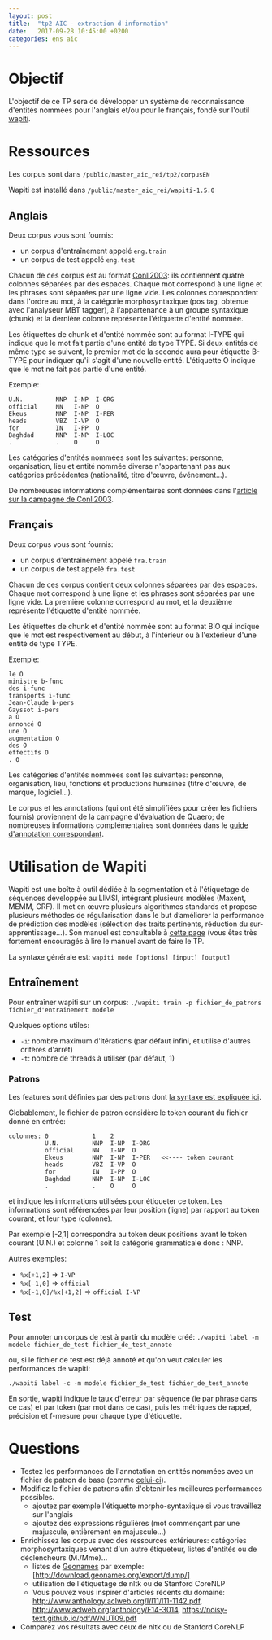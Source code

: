 ```yaml
---
layout: post
title:  "tp2 AIC - extraction d'information"
date:   2017-09-28 10:45:00 +0200
categories: ens aic
---
```


# Objectif


L'objectif de ce TP sera de développer un système de reconnaissance d'entités nommées pour l'anglais et/ou pour le français, fondé sur l'outil [wapiti](http://wapiti.limsi.fr/).

# Ressources

Les corpus sont dans `/public/master_aic_rei/tp2/corpusEN`

Wapiti est installé dans `/public/master_aic_rei/wapiti-1.5.0`

## Anglais

Deux corpus vous sont fournis:
- un corpus d'entraînement appelé `eng.train`
- un corpus de test appelé `eng.test`

Chacun de ces corpus est au format [Conll2003](https://www.clips.uantwerpen.be/conll2003/ner/): ils contiennent quatre colonnes séparées par des espaces. Chaque mot correspond à une ligne et les phrases sont séparées par une ligne vide. Les colonnes correspondent dans l'ordre au mot, à la catégorie morphosyntaxique (pos tag, obtenue avec l'analyseur MBT tagger), à l'appartenance à un groupe syntaxique (chunk) et la dernière colonne représente l'étiquette d'entité nommée. 
	

Les étiquettes de chunk et d'entité nommée sont au format I-TYPE qui indique que le mot fait partie d'une entité de type TYPE. Si deux entités de même type se suivent, le premier mot de la seconde aura pour étiquette B-TYPE pour indiquer qu'il s'agit d'une nouvelle entité. L'étiquette O indique que le mot ne fait pas partie d'une entité.

Exemple:
```
U.N.         NNP  I-NP  I-ORG
official     NN   I-NP  O
Ekeus        NNP  I-NP  I-PER
heads        VBZ  I-VP  O
for          IN   I-PP  O
Baghdad      NNP  I-NP  I-LOC
.            .    O     O
```

Les catégories d'entités nommées sont les suivantes: personne, organisation, lieu et entité nommée diverse n'appartenant pas aux catégories précédentes (nationalité, titre d'œuvre, événement…).

De nombreuses informations complémentaires sont données dans l'[article sur la campagne de Conll2003](http://annlor.github.io/docs/conll2003_campaign.pdf).


## Français

Deux corpus vous sont fournis:
- un corpus d'entraînement appelé `fra.train`
- un corpus de test appelé `fra.test`

Chacun de ces corpus contient deux colonnes séparées par des espaces. Chaque mot correspond à une ligne et les phrases sont séparées par une ligne vide. La première colonne correspond au mot, et la deuxième représente l'étiquette d'entité nommée.

Les étiquettes ​de chunk et d'entité nommée sont au format BIO qui indique que le mot est respectivement au début, à l'intérieur ou à l'extérieur d'une entité de type TYPE.

Exemple:
```
le O
ministre b-func
des i-func
transports i-func
Jean-Claude b-pers
Gayssot i-pers
a O
annoncé O
une O
augmentation O
des O
effectifs O
. O
```
Les catégories d'entités nommées sont les suivantes: personne, organisation, lieu, fonctions et productions humaines (titre d'œuvre, de marque, logiciel...).

Le corpus et les annotations (qui ont été simplifiées pour créer les fichiers fournis) proviennent de la campagne d'évaluation de Quaero; de nombreuses informations complémentaires sont données dans le [guide d'annotation correspondant](https://annlor.github.io/docs/quaero-guide-annotation-2011.pdf).

# Utilisation de Wapiti

Wapiti est une boîte à outil dédiée à la segmentation et à l'étiquetage de séquences développée au LIMSI, intégrant plusieurs modèles (Maxent, MEMM, CRF). Il met en œuvre plusieurs algorithmes standards et propose plusieurs méthodes de régularisation dans le but d’améliorer la performance de prédiction des modèles (sélection des traits pertinents, réduction du sur-apprentissage…). Son manuel est consultable à [cette page](https://wapiti.limsi.fr/manual.html) (vous êtes très fortement encouragés à lire le manuel avant de faire le TP.

La syntaxe générale est:
`wapiti mode [options] [input] [output]`

## Entraînement
Pour entraîner wapiti sur un corpus:
`./wapiti train -p fichier_de_patrons fichier_d'entrainement modele`

Quelques options utiles:
- `-i`: nombre maximum d'itérations (par défaut infini, et utilise d'autres critères d'arrêt)
- `-t`: nombre de threads à utiliser (par défaut, 1)

### Patrons
Les features sont définies par des patrons dont [la syntaxe est expliquée ici](https://wapiti.limsi.fr/manual.html#patterns).

Globablement, le fichier de patron considère le token courant du fichier donné en entrée:
```
colonnes: 0            1    2
          U.N.         NNP  I-NP  I-ORG
          official     NN   I-NP  O
          Ekeus        NNP  I-NP  I-PER   <<---- token courant
          heads        VBZ  I-VP  O
          for          IN   I-PP  O
          Baghdad      NNP  I-NP  I-LOC
          .            .    O     O
```
et indique les informations utilisées pour étiqueter ce token. Les informations sont référencées par leur position (ligne) par rapport au token courant, et leur type (colonne).

Par exemple [-2,1] correspondra au token deux positions avant le token courant (U.N.) et colonne 1 soit la catégorie grammaticale donc : NNP.

Autres exemples:
- `%x[+1,2]` =>  `I-VP`
- `%x[-1,0]` => `official`
- `%x[-1,0]/%x[+1,2]` => `official I-VP`

## Test
Pour annoter un corpus de test à partir du modèle créé:
`./wapiti label -m modele fichier_de_test fichier_de_test_annote`

ou, si le fichier de test est déjà annoté et qu'on veut calculer les performances de wapiti:

`./wapiti label -c -m modele fichier_de_test fichier_de_test_annote`

En sortie, wapiti indique le taux d'erreur par séquence (ie par phrase dans ce cas) et par token (par mot dans ce cas), puis les métriques de rappel, précision et f-mesure pour chaque type d'étiquette.

# Questions


- Testez les performances de l'annotation en entités nommées avec un fichier de patron de base (comme [celui-ci](https://annlor.github.io/docs/pattern_basic.txy.tar.gz)).
- Modifiez le fichier de patrons afin d'obtenir les meilleures performances possibles.
  - ajoutez par exemple l'étiquette morpho-syntaxique si vous travaillez sur l'anglais
  - ajoutez des expressions régulières (mot commençant par une majuscule, entièrement en majuscule…)
- Enrichissez les corpus avec des ressources extérieures: catégories morphosyntaxiques venant d'un autre étiqueteur, listes d'entités ou de déclencheurs (M./Mme)…
  - listes de [Geonames](http://www.geonames.org/) par exemple: [http://download.geonames.org/export/dump/]
  - utilisation de l'étiquetage de nltk ou de Stanford CoreNLP
  - Vous pouvez vous inspirer d'articles récents du domaine: http://www.anthology.aclweb.org/I/I11/I11-1142.pdf, http://www.aclweb.org/anthology/F14-3014, https://noisy-text.github.io/pdf/WNUT09.pdf
- Comparez vos résultats avec ceux de nltk ou de Stanford CoreNLP

